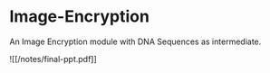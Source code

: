 # Image-Encryption
An Image Encryption module with DNA Sequences as intermediate. 

![[/notes/final-ppt.pdf]]
